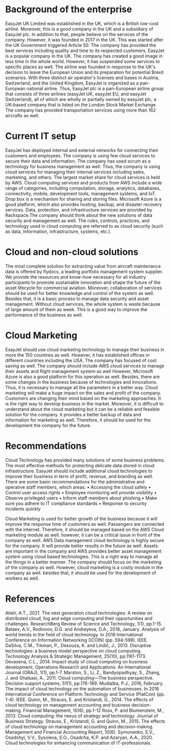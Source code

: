 # Background of the enterprise

EasyJet UK Limited was established in the UK, which is a British low-cost airline. Moreover, this is a good company in the UK and a subsidiary of EasyJet plc. In addition to that, people believe on the services of the company. However, it was founded in 2017 in the UK. This was started after the UK Government triggered Article 50. The company has provided the best services including quality and time to its respected customers. EasyJet is a popular company in the UK. The company has created a good image in less time in the whole world. However, it has suspended some services to specific places as well. The airline was founded in response to the UK's decision to leave the European Union and its preparation for potential Brexit scenarios. With three distinct air operator's licenses and bases in Austria, Switzerland, and the United Kingdom, EasyJet is organized as a pan-European national airline. Thus, EasyJet plc is a pan-European airline group that consists of three airlines (easyJet UK, easyJet EU, and easyJet Switzerland), all of which are wholly or partially owned by easyJet plc, a UK-based company that is listed on the London Stock Market Exchange. The company has provided transportation services using more than 162 aircrafts as well. 

# Current IT setup

EasyJet has deployed internal and external networks for connecting their customers and employees. The company is using few cloud services to secure their data and information. The company has used scrum as a technology for business management as well. Thus, the company is using cloud services for managing their internal services including sales, marketing, and others. 
The largest market share for cloud services is held by AWS. Cloud computing services and products from AWS include a wide range of categories, including computation, storage, analytics, databases, connectivity, mobile, development tools, management systems, and IoT. Drop box is a mechanism for sharing and storing files. Microsoft Azure is a good platform, which also provides hosting, backup, and disaster recovery services. Data, protection, and infrastructure services are provided by Rackspace.The company should think about the new solutions of data security and management as well. The rules, controls, practices, and technology used in cloud computing are referred to as cloud security (such as data, Information, infrastructure, systems, etc.).

# Cloud and non-cloud solutions

The most complete solution for extracting value from aircraft maintenance data is offered by flydocs, a leading portfolio management system supplier. We provide the resources and know-how necessary for all industry participants to promote sustainable innovation and shape the future of the asset lifecycle for commercial aviation. Moreover, collaboration of services should be used for better knowledge and control of the system as well. Besides that, it is a basic process to manage data security and asset management. Without cloud services, the whole system is waste because of large amount of them as week. This is a good way to improve the performance of the business as well.   

# Cloud Marketing 

EsayJet should use cloud marketing technology to manage their business in more the 150 countries as well. However, it has established offices in different countries including the USA. The company has focused of cost saving as well. 
The company should include AWS cloud services to manage their assets and flight management system as well However, Microsoft Azure is also a good platform for this operation as well. Besides, there are some changes in the business because of technologies and innovations. Thus, it is necessary to manage all the parameters in a better way. 
Cloud marketing will make a huge impact on the sales and profit of the company. Customers are changing their mind based on the marketing approaches. It is the right way to develop business in the market. Moreover, it is difficult to understand about the cloud marketing but it can be a reliable and feasible solution for the company. it provides a better backup of data and information for marketing as well. Therefore, it should be used for the development the company for the future.

# Recommendations

Cloud Technology has provided many solutions of some business problems. The most effective methods for protecting delicate data stored in cloud infrastructure. EasyJet should include additional cloud technologies to improve their business in term of profit, revenue, and branding as well. There are some basic recommendations for the administrative and operative staff members, which areas:
•	Accessing the cloud safely
•	Control user access rights
•	Employee monitoring will provide visibility
•	Observe privileged users
•	Inform staff members about phishing
•	Make sure you adhere to IT compliance standards
•	Response to security incidents quickly

Cloud Marketing is used for better growth of the business because it will improve the response time of customers as well. Passengers are connected with the internet. Therefore, it should be managed based on the AWS Cloud marketing module as well. however, it can be a critical issue in front of the company as well. AWS Data management cloud technology is highly secure for the company. It will provide better results in the future as well. Assets are important in the company and AWS provides better asset management system using cloud based technologies. This is a right way to manage all the things in a better manner. The company should focus on the marketing of the company as well. However, cloud marketing is a costly module in the company as well. besides that, it should be used for the development of workers as well.  

# References 

Atieh, A.T., 2021. The next generation cloud technologies: A review on distributed cloud, fog and edge computing and their opportunities and challenges. ResearchBerg Review of Science and Technology, 1(1), pp.1-15.
Bataev, A.V., Rodionov, D.G. and Andreyeva, D.A., 2018, January. Analysis of world trends in the field of cloud technology. In 2018 International Conference on Information Networking (ICOIN) (pp. 594-598). IEEE.
DaSilva, C.M., Trkman, P., Desouza, K. and Lindič, J., 2013. Disruptive technologies: a business model perspective on cloud computing. Technology Analysis & Strategic Management, 25(10), pp.1161-1173.
Devasena, C.L., 2014. Impact study of cloud computing on business development. Operations Research and Applications: An International Journal (ORAJ), 1(1), pp.1-7.
Marston, S., Li, Z., Bandyopadhyay, S., Zhang, J. and Ghalsasi, A., 2011. Cloud computing—The business perspective. Decision support systems, 51(1), pp.176-189.
Mudialba, P.J., 2016, February. The impact of cloud technology on the automation of businesses. In 2016 International Conference on Platform Technology and Service (PlatCon) (pp. 1-4). IEEE.
Quinn, M., Strauss, E. and Kristandl, G., 2014. The effects of cloud technology on management accounting and business decision-making. Financial Management, 10(6), pp.1-12
Ross, P. and Blumenstein, M., 2013. Cloud computing: the nexus of strategy and technology. Journal of Business Strategy.
Strauss, E., Kristandl, G. and Quinn, M., 2015. The effects of cloud technology on management accounting and decision-making. Management and Financial Accounting Report, 10(6).
Symonenko, S.V., Osadchyi, V.V., Sysoieva, S.O., Osadcha, K.P. and Azaryan, A.A., 2020. Cloud technologies for enhancing communication of IT-professionals.
